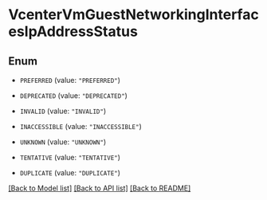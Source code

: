 # VcenterVmGuestNetworkingInterfacesIpAddressStatus

## Enum


* `PREFERRED` (value: `"PREFERRED"`)

* `DEPRECATED` (value: `"DEPRECATED"`)

* `INVALID` (value: `"INVALID"`)

* `INACCESSIBLE` (value: `"INACCESSIBLE"`)

* `UNKNOWN` (value: `"UNKNOWN"`)

* `TENTATIVE` (value: `"TENTATIVE"`)

* `DUPLICATE` (value: `"DUPLICATE"`)


[[Back to Model list]](../README.md#documentation-for-models) [[Back to API list]](../README.md#documentation-for-api-endpoints) [[Back to README]](../README.md)


